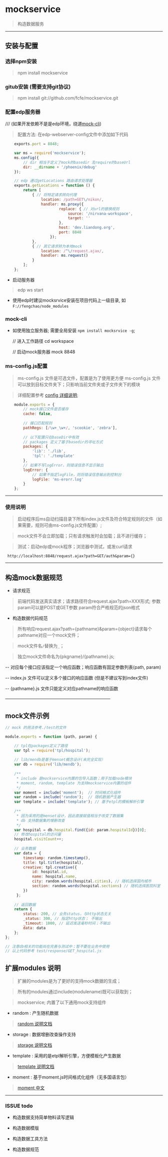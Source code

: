 mockservice
===========

> 构造数据服务

---------------------------

## 安装与配置


### 选择npm安装

> npm install mockservice

### gitub安装 (需要支持git协议)

> npm install git://github.com/fcfe/mockservice.git

### 配置edp服务器 

/// (如果开发依赖不是是edp环境，绕道[mock-cli](#mock-cli))

> 配置方法: 在edp-webserver-config文件中添加如下代码

```js
    exports.port = 8848;

    var ms = require('mockservice');
    ms.config({
        // dir 相当于定义了mock的basedir 及require的baseUrl
        dir: __dirname + '/phoenix/debug'
    });

    // edp 通过getLocations 路由请求处理器
    exports.getLocations = function () {
        return [
            { // 将特定请求转向代理
                location: /path=GET\/nikon/,
                handler: ms.proxy({
                        replace: { // 对url的替换规则
                            source: '/nirvana-workspace',
                            target: ''
                        },
                        host: 'dev.liandong.org',
                        port: 8848
                    });
            },
            { // 其它请求转为本地mock
                location: /^\/request.ajax/, 
                handler: ms.request()
            }
        ];
    };
```

- 启动服务器

> edp ws start

- 使用edp时建议mocksrvice安装在项目代码上一级目录, 如`F://fengchao/node_modules`

### mock-cli

- 如使用独立服务器; 需要全局安装 `npm install mocksrvice -g`; 

    // 进入工作路径
    cd workspace
    
    // 启动mock服务器
    mock 8848

### ms-config.js配置

> ms-config.js 文件是可选文件，配置是为了使用更方便
> ms-config.js 文件可以放到目标文件夹下；只影响当前文件夹或子文件夹下的模块

> 详细配置参考 [config 详细说明](https://github.com/linkwisdom/mockservice/blob/master/docs/config.md);

```js
    module.exports = {
        // mock接口文件是否缓存
        cache: false,
        
        // 接口匹配规则
        pathRegs: [/\w+_\w+/, 'scookie', 'zebra'],
        
        // 以下配置只在baseDir中有效
        // packages 定义了基于basedir的寻址方式
        packages: {
            'lib': './lib',
            'tpl': './template'
        },
        // 如果不写logError，则错误信息不显示输出
        logError: {
            // 如果不指定logFile，则将错误信息输出到控制台
            logFile: 'ms-erorr.log'
        }
    };
```

----------------------------

### 使用说明

 > 启动程序后ms自动扫描目录下所有index.js文件及符合特定规则的文件（如果需要，规则可由ms-config.js文件配置）;
 
 > mock文件不会立即加载；只有请求触发时会加载；且不进行缓存；
 
 > 测试：启动edp或mock程序；浏览器中测试，或发curl请求
 
     http://localhost:8848/request.ajax?path=GET/auth&param={}
     
-----------------------

## 构造mock数据规范

- 请求规范

> 前端代码发送真实请求；请求路径符合request.ajax?path=XXX形式;
> 参数param可以是POST或GET参数
param符合严格规范的json格式

- 构造数据代码规范

> 所有响应request.ajax?path={pathname}&param={object}请求每个pathname对应一个mock文件；

> mock文件名`/`替换为`_`；

> 独立mock文件命名为{pkgname}/{pathname}.js;

-- 对应每个接口应该指定一个响应函数；响应函数有固定参数列表(path, param)

-- index.js 文件可以定义多个接口的响应函数 (但是不建议写到index文件)

-- {pathname}.js 文件只能定义对应pathname的响应函数


————————————————————————

## mock文件示例

```js
// mock 的用法参考./test的文件

module.exports = function (path, param) {

    // tpl在packages定义了路径
    var tpl = require('tpl/hospital');
    
    // lib/mendb是基于menset概念设计(未完全实现）
    var db = require('lib/mendb');
    
    /**
     * include 是mockservice内置的包导入函数；用于加载node模块
     * moment, random, template 为支持mockservice内置的组件
     */
    var moment = include('moment');  // 时间格式化组件
    var random = include('random');  // 随机数据产生器
    var template = include('template'); // 基于etpl的模板解析引擎 
    
    /**
     * 因为采用的是menset设计，因此直接赋值相当于改变了数据集
     * db 支持数据集的增删改查
     */
    var hospital = db.hospital.find({id: param.hospitalId})[0];
    // 修改hospital的访问量
    hospital.visitCount++;
    
    // 业务数据
    var data = {
        timestamp: random.timestamp(),
        title: tpl.title(hospital),
        creative: tpl.creative({
            id: hospital.id,
            name: hospital.name,
            city: random.words(hospital.cities), // 随机选择国内城市
            section: random.words(hospital.sections) // 随机选择医院科室
        })
     };
    
    // 返回数据
    return {
        status: 200, // 业务status，与http状态无关
        _status: 300, // 指定http状态； 不输出
        _timeout: 1000, // 延迟发送毫秒时间；不输出
        data: data
    };
};

// 注意db相关的功能尚在完善与测试中；暂不要在业务中使用
// 以上代码参考 test/response/GET_hospital.js
```

## 扩展modules 说明
> 扩展的modules是为了更好的支持mock数据的生成；

> 所有的modules通过include(modulename)既可以获取到；

> mockservice; 内置了以下通用mock支持组件

- random : 产生随机数据 
> [random 说明文档](https://github.com/linkwisdom/mockservice/blob/master/docs/random.md)

- storage : 数据增删改查操作支持
> [storage 说明文档](https://github.com/linkwisdom/mockservice/blob/master/docs/storage.md)

- template : 采用的是etpl解析引擎，方便模板化产生数据
> [template 说明文档](https://github.com/linkwisdom/mockservice/blob/master/docs/template.md)

- moment : 基于moment.js时间格式化组件（无多国语言包）
> [moment 中文](http://momentjs.cn/docs/)

------------------------

### ISSUE todo

- 构造数据支持简单物料读写逻辑

- 构造数据模版

- 构造数据工具方法

- 构造数据规范
